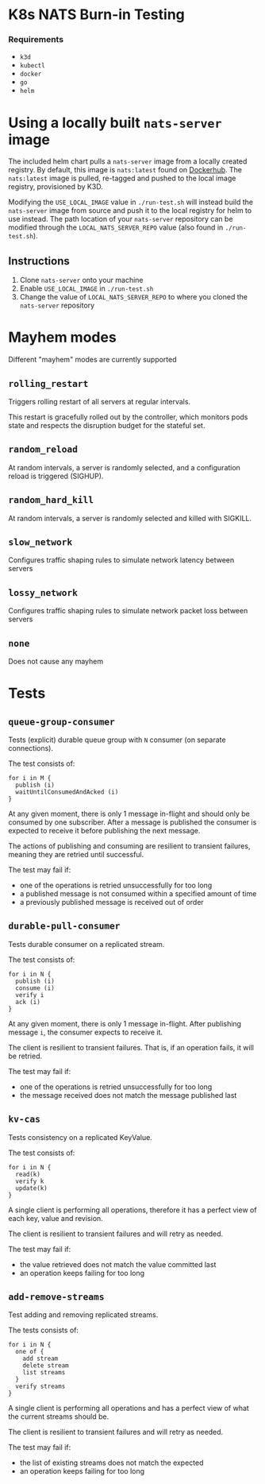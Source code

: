 # K8s NATS Burn-in Testing

### Requirements
- `k3d`
- `kubectl`
- `docker`
- `go`
- `helm`

# Using a locally built `nats-server` image
The included helm chart pulls a `nats-server` image from a locally created registry. By default, this image is `nats:latest` found on [Dockerhub](https://hub.docker.com/_/nats). The `nats:latest` image is pulled, re-tagged and pushed to the local image registry, provisioned by K3D.

Modifying the `USE_LOCAL_IMAGE` value in `./run-test.sh` will instead build the `nats-server` image from source and push it to the local registry for helm to use instead. The path location of your `nats-server` repository can be modified through the `LOCAL_NATS_SERVER_REPO` value (also found in `./run-test.sh`). 

## Instructions
1. Clone `nats-server` onto your machine
2. Enable `USE_LOCAL_IMAGE` in `./run-test.sh`
3. Change the value of `LOCAL_NATS_SERVER_REPO` to where you cloned the `nats-server` repository

# Mayhem modes

Different "mayhem" modes are currently supported

## `rolling_restart`

Triggers rolling restart of all servers at regular intervals.

This restart is gracefully rolled out by the controller, which monitors pods state and respects the disruption budget for the stateful set.

## `random_reload`

At random intervals, a server is randomly selected, and a configuration reload is triggered (SIGHUP).

## `random_hard_kill`

At random intervals, a server is randomly selected and killed with SIGKILL.

## `slow_network`

Configures traffic shaping rules to simulate network latency between servers

## `lossy_network`

Configures traffic shaping rules to simulate network packet loss between servers

## `none`

Does not cause any mayhem

# Tests

## `queue-group-consumer`

Tests (explicit) durable queue group with `N` consumer (on separate connections).

The test consists of:

```
for i in M {
  publish (i)
  waitUntilConsumedAndAcked (i)
}
```

At any given moment, there is only 1 message in-flight and should only be consumed by one subscriber. After a message is published the consumer is expected to receive it before publishing the next message.

The actions of publishing and consuming are resilient to transient failures, meaning they are retried until successful.

The test may fail if:
- one of the operations is retried unsuccessfully for too long
- a published message is not consumed within a specified amount of time
- a previously published message is received out of order

## `durable-pull-consumer`

Tests durable consumer on a replicated stream.

The test consists of:

```
for i in N {
  publish (i)
  consume (i)
  verify i
  ack (i)
}
```

At any given moment, there is only 1 message in-flight.
After publishing message `i`, the consumer expects to receive it.

The client is resilient to transient failures. That is, if an operation fails, it will be retried.

The test may fail if:
 - one of the operations is retried unsuccessfully for too long
 - the message received does not match the message published last

## `kv-cas`

Tests consistency on a replicated KeyValue.

The test consists of:

```
for i in N {
  read(k)
  verify k
  update(k)
}
```

A single client is performing all operations, therefore it has a perfect view of each key, value and revision.

The client is resilient to transient failures and will retry as needed.

The test may fail if:
- the value retrieved does not match the value committed last
- an operation keeps failing for too long

## `add-remove-streams`

Test adding and removing replicated streams.

The tests consists of:

```
for i in N {
  one of {
    add stream
    delete stream
    list streams
  }
  verify streams
}
```

A single client is performing all operations and has a perfect view of what the current streams should be.

The client is resilient to transient failures and will retry as needed.

The test may fail if:
- the list of existing streams does not match the expected
- an operation keeps failing for too long
